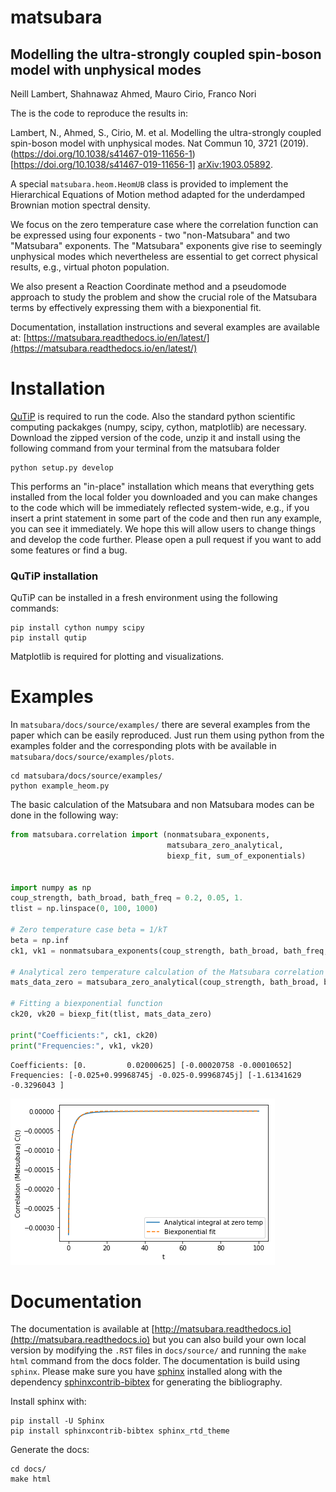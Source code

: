 # matsubara

## Modelling the ultra-strongly coupled spin-boson model with unphysical modes
Neill Lambert, Shahnawaz Ahmed, Mauro Cirio, Franco Nori

The is the code to reproduce the results in:

Lambert, N., Ahmed, S., Cirio, M. et al. Modelling the ultra-strongly coupled spin-boson model with unphysical modes. Nat Commun 10, 3721 (2019). (https://doi.org/10.1038/s41467-019-11656-1)[https://doi.org/10.1038/s41467-019-11656-1]
[arXiv:1903.05892](https://arxiv.org/abs/1903.05892).

A special `matsubara.heom.HeomUB` class is provided to implement the Hierarchical Equations of Motion method adapted for the underdamped Brownian motion spectral density.  

We focus on the zero temperature case where the correlation function can be expressed using four exponents - two "non-Matsubara" and two "Matsubara" exponents. The "Matsubara" exponents give rise to seemingly unphysical modes which nevertheless are essential to get correct physical results, e.g., virtual photon population.  

We also present a Reaction Coordinate method and a pseudomode approach to study the problem and show the crucial role of the Matsubara terms by effectively expressing them with a biexponential fit. 

Documentation, installation instructions and several examples are available at: [https://matsubara.readthedocs.io/en/latest/](https://matsubara.readthedocs.io/en/latest/)

# Installation

[QuTiP](http://www.qutip.org/) is required to run the code. Also the standard python scientific computing packakges (numpy, scipy, cython, matplotlib) are necessary. Download the zipped version of the code, unzip it and install using the following command from your terminal from the matsubara folder

```
python setup.py develop
```
    
This performs an "in-place" installation which means that everything gets installed from the local folder you downloaded and you can make changes to the code which will be immediately reflected system-wide, e.g., if you insert a print statement in some part of the code and then run any example, you can see it immediately. We hope this will allow users to change things and develop the code further. Please open a pull request if you want to add some features or find a bug.

### QuTiP installation

QuTiP can be installed in a fresh environment using the following commands:

```
pip install cython numpy scipy
pip install qutip
```

Matplotlib is required for plotting and visualizations.

# Examples

In `matsubara/docs/source/examples/` there are several examples from the paper which can be easily
reproduced. Just run them using python from the examples folder and the corresponding plots with be available in `matsubara/docs/source/examples/plots`.

```
cd matsubara/docs/source/examples/
python example_heom.py
```

The basic calculation of the Matsubara and non Matsubara modes can be done in the following way:

```python
from matsubara.correlation import (nonmatsubara_exponents,
                                   matsubara_zero_analytical,
                                   biexp_fit, sum_of_exponentials)


import numpy as np
coup_strength, bath_broad, bath_freq = 0.2, 0.05, 1.
tlist = np.linspace(0, 100, 1000)

# Zero temperature case beta = 1/kT
beta = np.inf
ck1, vk1 = nonmatsubara_exponents(coup_strength, bath_broad, bath_freq, beta)

# Analytical zero temperature calculation of the Matsubara correlation
mats_data_zero = matsubara_zero_analytical(coup_strength, bath_broad, bath_freq, tlist)

# Fitting a biexponential function
ck20, vk20 = biexp_fit(tlist, mats_data_zero)

print("Coefficients:", ck1, ck20)
print("Frequencies:", vk1, vk20)
```

```
Coefficients: [0.         0.02000625] [-0.00020758 -0.00010652]
Frequencies: [-0.025+0.99968745j -0.025-0.99968745j] [-1.61341629 -0.3296043 ]
```
![](docs/source/examples/plots/matsfitting.png)

# Documentation

The documentation is available at [http://matsubara.readthedocs.io](http://matsubara.readthedocs.io) but you can also build your own local version by modifying the `.RST` files in `docs/source/` and running the `make html` command from the docs folder. The documentation is build using `sphinx`. Please make sure you have [sphinx](http://www.sphinx-doc.org/en/master/) installed along with the dependency [sphinxcontrib-bibtex](https://sphinxcontrib-bibtex.readthedocs.io/en/latest/) for generating the bibliography.

Install sphinx with:

```
pip install -U Sphinx
pip install sphinxcontrib-bibtex sphinx_rtd_theme
```

Generate the docs:
```
cd docs/
make html
```
